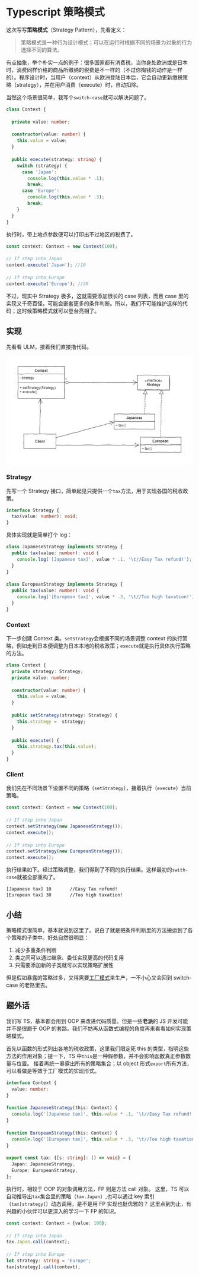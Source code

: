 # Typescript 策略模式

这次写写**策略模式**（Strategy Pattern），先看定义：
> 策略模式是一种行为设计模式；可以在运行时根据不同的场景为对象的行为选择不同的算法。

有点抽象，举个朴实一点的例子：很多国家都有消费税，当你身处欧洲或是日本时，消费同样价格的商品所缴纳的税费是不一样的（不过你掏钱的动作是一样的）。程序设计时，当用户（context）从欧洲登陆日本后，它会自动更新缴税策略（strategy），并在用户消费（execute）时，自动扣除。

当然这个场景很简单，我写个`switch-case`就可以解决问题了。

```typescript
class Context {

  private value: number;

  constructor(value: number) {
    this.value = value;
  }

  public execute(strategy: string) {
    switch (strategy) {
      case 'Japan':
        console.log(this.value * .1);
        break;
      case 'Europe':
        console.log(this.value * .3);
        break;
    }
  }
}
```

执行时，带上地点参数便可以打印出不过地区的税费了。
```typescript
const context: Context = new Context(100);

// If step into Japan
context.execute('Japan'); //10

// If step into Europe
context.execute('Europe'); //30
```

不过，现实中 Strategy 极多，这就需要添加很长的 case 列表，而且 case 里的实现又千奇百怪，可能会嵌套更多的条件判断。所以，我们不可能维护这样的代码；这时候策略模式就可以登台亮相了。

## 实现

先看看 ULM，接着我们直接撸代码。

![UML][2]

### Strategy

先写一个 Strategy 接口，简单起见只提供一个`tax`方法，用于实现各国的税收政策。

```typescript
interface Strategy {
  tax(value: number): void;
}
```

具体实现就是简单打个 log：

```typescript
class JapaneseStrategy implements Strategy {
  public tax(value: number): void {
    console.log('[Japanese tax]', value * .1, '\t//Easy Tax refund!');
  }
}

class EuropeanStrategy implements Strategy {
  public tax(value: number): void {
    console.log('[European tax]', value * .3, '\t//Too high taxation!');
  }
}
```

### Context

下一步创建 Context 类。`setStrategy`会根据不同的场景调整 context 的执行策略，例如走到日本便调整为日本本地的税收政策；`execute`就是执行具体执行策略的方法。

```typescript
class Context {
  private strategy: Strategy;
  private value: number;

  constructor(value: number) {
    this.value = value;
  }

  public setStrategy(strategy: Strategy) {
    this.strategy =  strategy;
  }

  public execute() {
    this.strategy.tax(this.value);
  }
}
```

### Client

我们先在不同场景下设置不同的策略（`setStrategy`），接着执行（`execute`）当前策略。

```typescript
const context: Context = new Context(100);

// If step into Japan
context.setStrategy(new JapaneseStrategy());
context.execute();

// If step into Europe
context.setStrategy(new EuropeanStrategy());
context.execute();
```

执行结果如下。经过策略调整，我们得到了不同的执行结果。这样最初的`swith-case`就被全部重构了。

```plain
[Japanese tax] 10       //Easy Tax refund!
[European tax] 30       //Too high taxation!
```

## 小结

策略模式很简单，基本就说到这里了。说白了就是把条件判断里的方法搬运到了各个策略的子类中。好处自然很明显：

1. 减少多重条件判断
2. 类之间可以通过继承、委任实现更高的代码复用
3. 只需要添加新的子类就可以实现策略扩展性

但是假如暴露的策略过多，又得需要[工厂模式][1]来生产，一不小心又会回到 switch-case 的老路里去。

## 题外话

我们写 TS，基本都会用到 OOP 来改进代码质量。但是一些**老派**的 JS 开发可能并不是很屑于 OOP 的套路。我们不妨再从函数式编程的角度再来看看如何实现策略模式。

首先以函数的形式列出各地的税收政策，这里我们限定死 this 的类型，指明这些方法的作用对象；提一下，TS 中`this`是一种假参数，并不会影响函数真正参数数量与位置。
接着再统一暴露出所有的策略集合；以 object 形式`export`所有方法，可以看做是等效于工厂模式的实现形式。

```typescript
interface Context {
  value: number;
}

function JapaneseStrategy(this: Context) {
  console.log('[Japanese tax]', this.value * .1, '\t//Easy Tax refund!');
}

function EuropeanStrategy(this: Context) {
  console.log('[European tax]', this.value * .3, '\t//Too high taxation!');
}

export const tax: {[s: string]: () => void} = {
  Japan: JapaneseStrategy,
  Europe: EuropeanStrategy,
};
```

执行时，相较于 OOP 的对象调用方法，FP 则是方法 call 对象。
这里，TS 可以自动推导出`tax`集合里的策略（`tax.Japan`）,也可以通过 key 索引（`tax[strategy]`）动态调用，是不是用 FP 实现也挺优雅的？
这里点到为止，有兴趣的小伙伴可以更深入的学习一下 FP 的知识。

```typescript
const context: Context = {value: 100};

// If step into Japan
tax.Japan.call(context);

// If step into Europe
let strategy: string = 'Europe';
tax[strategy].call(context);
```


[1]: https://www.jianshu.com/p/bc42541b7851
[2]: ./img/stragety.png
